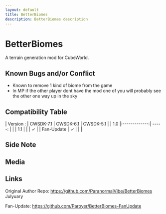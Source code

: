 ```yaml
---
layout: default
title: BetterBiomes
description: BetterBiomes description
---
```


# BetterBiomes

A terrain generation mod for CubeWorld.

## Known Bugs and/or Conflict

- Known to remove 1 kind of biome from the game
- In MP if the other player dont have the mod one of you will probably see the other one way up in the sky

## Compatibility Table

| Version :   | CWSDK-7.1     | CWSDK-6.1  | CWSDK-5.1  |
| 1.0         |:-------------:| -----:     |            |
| 1.1         |               |            | &check;    |
| Fan-Update  | &check;       |            |            |


## Side Note

## Media

## Links

Original Author Repo: https://github.com/ParanormalVibe/BetterBiomes Julyuary

Fan-Update: https://github.com/Paroyer/BetterBiomes-FanUpdate
